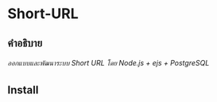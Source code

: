 # Short-URL

## คำอธิบาย
###### ออกแบบและพัฒนาระบบ Short URL โดย Node.js + ejs + PostgreSQL

## Install


